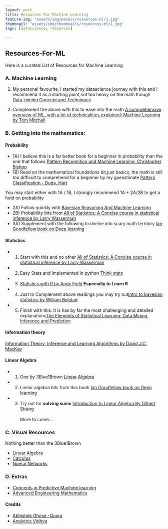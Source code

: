 ```yaml
---
layout: post
title: Resources For Machine Learning
feature-img: "assets/img/pexels/resources-ml/1.jpg"
thumbnail: "assets/img/thumbnails/resources-ml/1.jpg"
tags: [datascience, resources]

---
```

## Resources-For-ML
Here  is a curated List of Resources for Machine Learning
### A. Machine Learning
1) My personal favourite, I started my datascience journey with this and I recommend it as a starting point,not too heavy on the math though [Data-mining Concept and Techniques](http://myweb.sabanciuniv.edu/rdehkharghani/files/2016/02/The-Morgan-Kaufmann-Series-in-Data-Management-Systems-Jiawei-Han-Micheline-Kamber-Jian-Pei-Data-Mining.-Concepts-and-Techniques-3rd-Edition-Morgan-Kaufmann-2011.pdf)

2) Complement the above with this to ease into the math [A comprehensive overview of ML, with a lot of technicalities explained: Machine Learning by Tom Mitchell](http://profsite.um.ac.ir/~monsefi/machine-learning/pdf/Machine-Learning-Tom-Mitchell.pdf)

### B. Getting into the mathematics:

#### Probability

 - 1A) I believe this is a far better book for a beginner in probability than the one that follows [Pattern Recognition and Machine Learning, Christopher Bishop](http://users.isr.ist.utl.pt/~wurmd/Livros/school/Bishop%20-%20Pattern%20Recognition%20And%20Machine%20Learning%20-%20Springer%20%202006.pdf)
 - 1B) Read on the mathematical foundations bit,just basics, the math is still too difficult to comprehend for a beginner by my guesstimate [Pattern Classification - Duda, Hart](https://github.com/Jane333/Mustererkennung/blob/master/Pattern%20Classification%20by%20Richard%20O.%20Duda%2C%20David%20G.%20Stork%2C%20Peter%20E.Hart%20.pdf)

 You may start either with 1A / 1B, I strongly recommend 1A + 2A/2B to get a hold on probability
 - 2A) Follow quickly with [Bayesian Reasoning And Machine Learning](http://web4.cs.ucl.ac.uk/staff/D.Barber/textbook/090310.pdf)
 - 2B) Probability bits from [All of Statistics: A Concise course in statistical inference by Larry Wasserman](http://www.bioinfo.org.cn/~wangchao/maa/w.statistic.pdf)
 - 3A) Supplement with the following to dvelve into scary math territory [Ian Goodfellow book on Deep learning](https://github.com/janishar/mit-deep-learning-book-pdf/blob/master/complete-book-pdf/deeplearningbook.pdf)

#### Statistics
  - 1) Start with this and no other  [All of Statistics: A Concise course in statistical inference by Larry Wasserman](http://www.bioinfo.org.cn/~wangchao/maa/w.statistic.pdf)
  - 2) Easy Stats and implemented in python [Think stats](http://greenteapress.com/thinkstats/thinkstats.pdf)
  - 3) [Statistics with R by Andy Field](http://www.amazon.com/gp/product/1446200469) **Especially to Learn R**
  - 4) Just to Complement above readings you may try out[Intro to bayesian statistics by William Bolstad](https://thenigerianprofessionalaccountant.files.wordpress.com/2013/04/intro-bayesian-statistics.pdf)
  - 5) Finish with this. It is  has by far  the most challenging and detailed explanations[The Elements of Statistical Learning: Data Mining, Inference and Prediction](https://web.stanford.edu/~hastie/Papers/ESLII.pdf)


#### Information theory
[Information Theory, Inference and Learning Algorithms by David J.C. MacKay](http://www.inference.org.uk/itprnn/book.pdf)

#### Linear Algebra

- 1) One by 3Blue1Brown [Linear Algebra](https://www.youtube.com/watch?v=kjBOesZCoqc&list=PLZHQObOWTQDPD3MizzM2xVFitgF8hE_ab)
- 2) Linear algebra bits from this book [Ian Goodfellow book on Deep learning](https://github.com/janishar/mit-deep-learning-book-pdf/blob/master/complete-book-pdf/deeplearningbook.pdf)
- 3) Try out for **solving sums** [Introduction to Linear Algebra By Gilbert Strang](https://math.feld.cvut.cz/ftp/krajnik/vyuka/ua/linalgeb.pdf)<br>
        <br>
        More to come....

### C. Visual Resources

Nothing better than the 3Blue1Brown

- [Linear Algebra](https://www.youtube.com/watch?v=kjBOesZCoqc&list=PLZHQObOWTQDPD3MizzM2xVFitgF8hE_ab)
- [Calculus](https://www.youtube.com/watch?v=WUvTyaaNkzM&list=PLZHQObOWTQDMsr9K-rj53DwVRMYO3t5Yr)
- [Nueral Networks](https://www.youtube.com/watch?v=aircAruvnKk&list=PLZHQObOWTQDNU6R1_67000Dx_ZCJB-3pi)

### D. Extras
- [Concepts in Predictive Machine learning](http://www.davidwind.dk/wp-content/uploads/2014/07/main.pdf)
- [Advanced Engineering Mathematics](http://www-elec.inaoep.mx/~jmram/Kreyzig-ECS-DIF1.pdf)

#### Credits
 - [Abhishek Ghose -Quora](https://www.quora.com/I-want-to-buy-a-general-machine-learning-textbook-available-today-What-do-you-recommend/answer/Abhishek-Ghose)
 - [Analytics Vidhya](https://www.analyticsvidhya.com/blog/2016/02/free-read-books-statistics-mathematics-data-science/)
